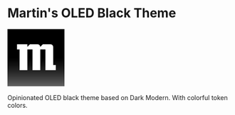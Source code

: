 # Martin's OLED Black Theme

![Icon](./icon.png)

Opinionated OLED black theme based on Dark Modern. With colorful token colors.

